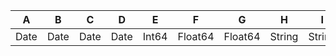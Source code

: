 |A|B|C|D|E|F|G|H|I|J|K|L|M|N|
|---|---|---|---|---|---|---|---|---|---|---|---|---|---|
|Date|Date|Date|Date|Int64|Float64|Float64|String|String|String|Float64|Float64|String|Float64|